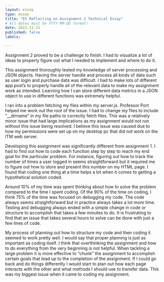 ```yaml
---
layout: essay
type: essay
title: "E5 Reflecting on Assignment 2 Technical Essay"
# All dates must be YYYY-MM-DD format!
date: 2022-11-21
published: false
labels:

---
```

Assignment 2 proved to be a challenge to finish. I had to visualize a lot of ideas to properly figure out what I needed to implement and where to do it. 

This assignment thoroughly tested my knowledge of server processing and JSON objects. Having the server handle and process all kinds of data such as user login and purchase data was difficult. I had to make lots of different app.post’s to properly handle all of the relevant data to make my assignment work as intended. Learning how I can store different data metrics in a JSON object to use in different functions was extremely helpful.

I ran into a problem fetching my files within my server.js. Professor Port helped me work out the root of the issue. I had to change my files to include “__dirname” in my file paths to correctly fetch files. This was a relatively minor issue that had large implications as my assignment would not run without this issue being resolved. I believe this issue was caused due to how my permissions were set up on my desktop pc that did not work on the ITM web server.

Developing this assignment was significantly different from assignment 1. I had to find out how to code each function step by step to reach my end goal for the particular problem. For instance, figuring out how to track the number of times a user logged in seems straightforward but it required me to figure out how to store and present this number on my HTML page. I found that coding one thing at a time helps a lot when it comes to getting a hypothetical solution coded.

Around 10% of my time was spent thinking about how to solve the problem compared to the time I spent coding. Of the 90% of the time on coding, I think 75% of the time was focused on debugging my code. The code always seems straightforward but in practice always takes a lot more time. Testing and debugging always ended with a simple change in code or structure to accomplish that takes a few minutes to do. It is frustrating to find that an issue that takes several hours to solve can be done with just a few lines of code.

My process of planning out how to structure my code and then coding it seemed to work pretty well. I would say that proper planning is just as important as coding itself. I think that overthinking the assignment and how to do everything from the very beginning is not helpful. When tackling a large problem it is more effective to “chunk” the assignment to accomplish certain goals that lead up to the completion of the assignment. If I could go back and do things differently I would start to plan out how each page interacts with the other and what methods I should use to transfer data. This was my biggest issue when it came to coding my assignment.
